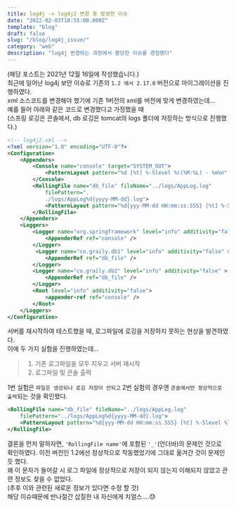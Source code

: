 ```yaml
---
title: log4j -> log4j2 변경 중 발생한 이슈
date: "2022-02-03T18:55:00.000Z"
template: "blog"
draft: false
slug: "/blog/log4j_issue/"
category: "web"
description: "log4j 변경하는 과정에서 황당한 이슈를 경험했다"
---
```

(해당 포스트는 2021년 12월 16일에 작성했습니다.)   
최근에 일어난 log4j 보안 이슈로 기존의 `1.2 에서 2.17.0` 버전으로 마이그레이션을 진행하였다.   
xml 소스코드를 변경해야 했기에 기존 1버전의 xml를 버전에 맞게 변경하였는데...   
예를 들어 아래와 같은 코드로 변경했다고 가정했을 때   
(스프링 로깅은 콘솔에서, db 로깅은 tomcat의 logs 폴더에 저장하는 방식으로 진행했다.)

``` xml
<!-- log4j2.xml -->
<?xml version="1.0" encoding="UTF-8"?>
<Configuration>
	<Appenders>
        <Console name="console" target="SYSTEM_OUT">
            <PatternLayout pattern="%d [%t] %-5level %c(%M:%L) - %m%n" />
        </Console>
		<RollingFile name="db_file" fileName="../logs/AppLog.log"
			filePattern=".
            ./logs/AppLog%d{yyyy-MM-dd}.log">
			<PatternLayout pattern="%d{yyy-MM-dd HH:mm:ss.SSS} [%t] %-5level %logger{36} - %msg%n" />
		</RollingFile>
	</Appenders>
	<Loggers>
        <Logger name="org.springframework" level="info" additivity="false" >
            <AppenderRef ref="console" />
        </Logger>
         <Logger name="co.graily.db1" level="info" additivity="false" >
            <AppenderRef ref="db_file" />
        </Logger>
        <Logger name="co.graily.db2" level="info" additivity="false" >
            <AppenderRef ref="db_file" />
        </Logger>
		<Root level="info" additivity="false">
			<appender-ref ref="console" />
		</Root>
	</Loggers>
</Configuration>
```

서버를 재시작하여 테스트했을 때, 로그파일에 로깅을 저장하지 못하는 현상을 발견하였다.   
이에 두 가지 실험을 진행하였는데...
> 1. 기존 로그파일을 모두 지우고 서버 재시작
> 2. 로그파일 및 콘솔 출력   


1번 실험은 `파일은 생성되나 로깅 저장이 안되고`
2번 실험의 경우엔 `콘솔에서만 정상적으로 출력`되는 것을 확인했다.

``` xml
<RollingFile name="db_file" fileName="../logs/AppLog.log"
	filePattern="../logs/AppLog%d{yyyy-MM-dd}.log">
	<PatternLayout pattern="%d{yyy-MM-dd HH:mm:ss.SSS} [%t] %-5level %logger{36} - %msg%n" />
</RollingFile>
```

결론을 먼저 말하자면, `'RollingFile name'`에 포함된 `'_'`(언더바)의 문제인 것으로 확인하였다.
이전 버전인 1.2에선 정상적으로 작동했었기에 그대로 옮겨간 것이 문제인 듯 했다.   
왜 이 문자가 들어갈 시 로그 파일에 정상적으로 저장이 되지 않는지 이해되지 않았고 관련 정보도 찾을 수 없었다.   
(추후 이와 관련된 새로운 정보가 있다면 수정 할 것)   
해당 이슈때문에 반나절간 삽질한 내 자신에게 치얼스....😓